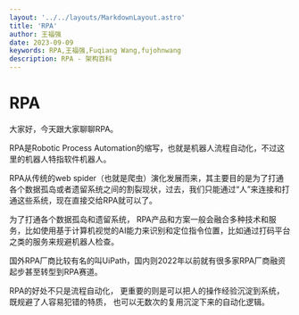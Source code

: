 ```yaml
---
layout: '../../layouts/MarkdownLayout.astro'
title: 'RPA'
author: 王福强
date: 2023-09-09
keywords: RPA,王福强,Fuqiang Wang,fujohnwang
description: RPA - 架构百科
---
```


# RPA

大家好，今天跟大家聊聊RPA。

RPA是Robotic Process Automation的缩写，也就是机器人流程自动化，不过这里的机器人特指软件机器人。

RPA从传统的web spider（也就是爬虫）演化发展而来，其主要目的是为了打通各个数据孤岛或者遗留系统之间的割裂现状，过去，我们只能通过“人”来连接和打通这些系统，现在直接交给RPA就可以了。

为了打通各个数据孤岛和遗留系统， RPA产品和方案一般会融合多种技术和服务，比如使用基于计算机视觉的AI能力来识别和定位指令位置，比如通过打码平台之类的服务来规避机器人检查。

国外RPA厂商比较有名的叫UiPath，国内则2022年以前就有很多家RPA厂商融资起步甚至转型到RPA赛道。

RPA的好处不只是流程自动化， 更重要的则是可以把人的操作经验沉淀到系统，既规避了人容易犯错的特质， 也可以无数次的复用沉淀下来的自动化逻辑。



